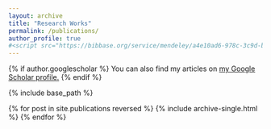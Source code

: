 ```yaml
---
layout: archive
title: "Research Works"
permalink: /publications/
author_profile: true
#<script src="https://bibbase.org/service/mendeley/a4e10ad6-978c-3c9d-b9c9-c903b9d27003?jsonp=1"></script> 
---
```


{% if author.googlescholar %}
  You can also find my articles on <u><a href="{{author.googlescholar}}">my Google Scholar profile</a>.</u>
{% endif %}

{% include base_path %}

{% for post in site.publications reversed %}
  {% include archive-single.html %}
{% endfor %}

